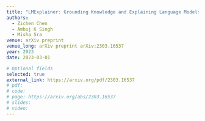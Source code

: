 ```yaml
---
title: "LMExplainer: Grounding Knowledge and Explaining Language Models"
authors:
  - Zichen Chen
  - Ambuj K Singh
  - Misha Sra
venue: arXiv preprint
venue_long: arXiv preprint arXiv:2303.16537
year: 2023
date: 2023-03-01

# Optional fields
selected: true
external_link: https://arxiv.org/pdf/2303.16537
# pdf: 
# code: 
# page: https://arxiv.org/abs/2303.16537
# slides: 
# video:
---
```

